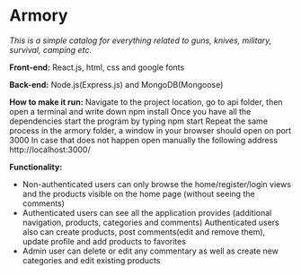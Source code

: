 # Armory

*This is a simple catalog for everything related to guns, knives, military, survival, camping etc.*

**Front-end:**
React.js, html, css and google fonts

**Back-end:**
Node.js(Express.js) and MongoDB(Mongoose)

**How to make it run:**
Navigate to the project location, go to api folder, then open a terminal and write down npm install
Once you have all the dependencies start the program by typing npm start
Repeat the same process in the armory folder, a window in your browser should open on port 3000
In case that does not happen open manually the following address http://localhost:3000/

**Functionality:**
 - Non-authenticated users can only browse the home/register/login views and the products visible on the home page
   (without seeing the comments)
 - Authenticated users can see all the application provides (additional navigation, products, categories and comments)
   Authenticated users also can create products, post comments(edit and remove them), update profile and add 
   products to favorites
 - Admin user can delete or edit any commentary as well as create new categories and edit existing products
